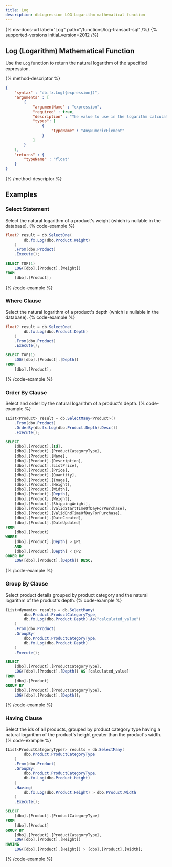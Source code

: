 ```yaml
---
title: Log
description: dbLogression LOG Logarithm mathematical function
---
```


{% ms-docs-url label="Log" path="/functions/log-transact-sql" /%}
{% supported-versions initial_version=2012 /%}

## Log (Logarithm) Mathematical Function

Use the `Log` function to return the natural logarithm of the specified expression.

{% method-descriptor %}
```json
{
    "syntax" : "db.fx.Log({expression})",
    "arguments" : [
        {
            "argumentName" : "expression",
            "required" : true, 
            "description" : "The value to use in the logarithm calculation.",
            "types": [
                { 
                    "typeName" : "AnyNumericElement"
                }
            ]
        }
    ],
	"returns" : {
		"typeName" : "float"
	}
}
```
{% /method-descriptor %}

## Examples
### Select Statement
Select the natural logarithm of a product's weight (which is nullable in the database).
{% code-example %}
```csharp
float? result = db.SelectOne(
        db.fx.Log(dbo.Product.Weight)
    )
    .From(dbo.Product)
    .Execute();
```
```sql
SELECT TOP(1)
	LOG([dbo].[Product].[Weight])
FROM
	[dbo].[Product];
```
{% /code-example %}

### Where Clause
Select the natural logarithm of a product's depth (which is nullable in the database).
{% code-example %}
```csharp
float? result = db.SelectOne(
        db.fx.Log(dbo.Product.Depth)
    )
    .From(dbo.Product)
    .Execute();
```
```sql
SELECT TOP(1)
	LOG([dbo].[Product].[Depth])
FROM
	[dbo].[Product];
```
{% /code-example %}

### Order By Clause
Select and order by the natural logarithm of a product's depth.
{% code-example %}
```csharp
IList<Product> result = db.SelectMany<Product>()
    .From(dbo.Product)
    .OrderBy(db.fx.Log(dbo.Product.Depth).Desc())
    .Execute();
```
```sql
SELECT
	[dbo].[Product].[Id],
	[dbo].[Product].[ProductCategoryType],
	[dbo].[Product].[Name],
	[dbo].[Product].[Description],
	[dbo].[Product].[ListPrice],
	[dbo].[Product].[Price],
	[dbo].[Product].[Quantity],
	[dbo].[Product].[Image],
	[dbo].[Product].[Height],
	[dbo].[Product].[Width],
	[dbo].[Product].[Depth],
	[dbo].[Product].[Weight],
	[dbo].[Product].[ShippingWeight],
	[dbo].[Product].[ValidStartTimeOfDayForPurchase],
	[dbo].[Product].[ValidEndTimeOfDayForPurchase],
	[dbo].[Product].[DateCreated],
	[dbo].[Product].[DateUpdated]
FROM
	[dbo].[Product]
WHERE
	[dbo].[Product].[Depth] > @P1
	AND
	[dbo].[Product].[Depth] < @P2
ORDER BY
	LOG([dbo].[Product].[Depth]) DESC;
```
{% /code-example %}

### Group By Clause
Select product details grouped by product
category and the natural logarithm of the product's depth.
{% code-example %}
```csharp
IList<dynamic> results = db.SelectMany(
        dbo.Product.ProductCategoryType,
        db.fx.Log(dbo.Product.Depth).As("calculated_value")
    )
    .From(dbo.Product)
    .GroupBy(
        dbo.Product.ProductCategoryType,
        db.fx.Log(dbo.Product.Depth)
    )
    .Execute();
```
```sql
SELECT
	[dbo].[Product].[ProductCategoryType],
	LOG([dbo].[Product].[Depth]) AS [calculated_value]
FROM
	[dbo].[Product]
GROUP BY
	[dbo].[Product].[ProductCategoryType],
	LOG([dbo].[Product].[Depth]);
```
{% /code-example %}

### Having Clause
Select the ids of all products, grouped by product
category type having a natural logarithm of the product's height 
greater than the product's width.
{% code-example %}
```csharp
IList<ProductCategoryType?> results = db.SelectMany(
        dbo.Product.ProductCategoryType
    )
    .From(dbo.Product)
    .GroupBy(
        dbo.Product.ProductCategoryType,
        db.fx.Log(dbo.Product.Height)
    )
    .Having(
        db.fx.Log(dbo.Product.Height) > dbo.Product.Width
    )
    .Execute();
```
```sql
SELECT
	[dbo].[Product].[ProductCategoryType]
FROM
	[dbo].[Product]
GROUP BY
	[dbo].[Product].[ProductCategoryType],
	LOG([dbo].[Product].[Height])
HAVING
	LOG([dbo].[Product].[Height]) > [dbo].[Product].[Width];
```
{% /code-example %}
